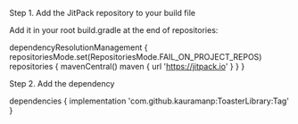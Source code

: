 Step 1. Add the JitPack repository to your build file

Add it in your root build.gradle at the end of repositories:

dependencyResolutionManagement {
		repositoriesMode.set(RepositoriesMode.FAIL_ON_PROJECT_REPOS)
		repositories {
			mavenCentral()
			maven { url 'https://jitpack.io' }
		}
	}

 Step 2. Add the dependency

dependencies {
	        implementation 'com.github.kauramanp:ToasterLibrary:Tag'
	}
